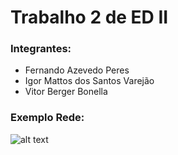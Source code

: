 # Trabalho 2 de ED II
### Integrantes:
+ Fernando Azevedo Peres
+ Igor Mattos dos Santos Varejão
+ Vitor Berger Bonella

### Exemplo Rede:
![alt text](https://github.com/VitorBonella/TrabED2---2020-2/blob/main/graphviz.svg)
